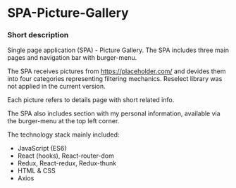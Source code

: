 # SPA-Picture-Gallery

### Short description

Single page application (SPA) - Picture Gallery. The SPA includes three main pages and navigation bar with burger-menu.

The SPA receives pictures from https://placeholder.com/ and devides them into four categories representing filtering mechanics. Reselect library was not applied in the current version.

Each picture refers to details page with short related info.

The SPA also includes section with my personal information, available via the burger-menu at the top left corner.

The technology stack mainly included:
- JavaScript (ES6)
- React (hooks), React-router-dom
- Redux, React-redux, Redux-thunk
- HTML & CSS
- Axios
